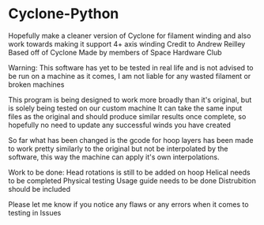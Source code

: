 # Cyclone-Python
Hopefully make a cleaner version of Cyclone for filament winding and also work towards making it support 4+ axis winding
Credit to Andrew Reilley
Based off of Cyclone
Made by members of Space Hardware Club

Warning: This software has yet to be tested in real life and is not advised to be run on a machine as it comes, I am not liable for any wasted filament or broken machines

This program is being designed to work more broadly than it's original, but is solely being tested on our custom machine
It can take the same input files as the original and should produce similar results once complete, so hopefully no need to update any successful winds you have created

So far what has been changed is the gcode for hoop layers has been made to work pretty similarly to the original but not be interpolated by the software, this way the machine can apply it's own interpolations. 

Work to be done:
Head rotations is still to be added on hoop
Helical needs to be completed
Physical testing
Usage guide needs to be done
Distrubition should be included

Please let me know if you notice any flaws or any errors when it comes to testing in Issues

